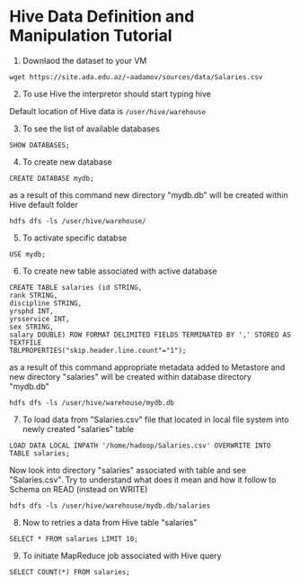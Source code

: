 # Hive Data Definition and Manipulation Tutorial
1. Downlaod the dataset to your VM
```
wget https://site.ada.edu.az/~aadamov/sources/data/Salaries.csv
```
2. To use Hive the interpretor should start typing hive
 
Default location of Hive data is `/user/hive/warehouse`

3. To see the list of available databases
```
SHOW DATABASES;
```
4. To create new database
```
CREATE DATABASE mydb;
```
as a result of this command new directory "mydb.db" will be created within Hive default folder
```
hdfs dfs -ls /user/hive/warehouse/
```
5. To activate specific databse
```
USE mydb;
```
6. To create new table associated with active database
```
CREATE TABLE salaries (id STRING,
rank STRING,
discipline STRING,
yrsphd INT, 
yrsservice INT,
sex STRING,
salary DOUBLE) ROW FORMAT DELIMITED FIELDS TERMINATED BY ',' STORED AS TEXTFILE 
TBLPROPERTIES("skip.header.line.count"="1");
```
as a result of this command appropriate metadata added to Metastore and new directory "salaries" will be created within database directory "mydb.db"
```
hdfs dfs -ls /user/hive/warehouse/mydb.db
```
7. To load data from "Salaries.csv" file that located in local file system into newly created "salaries" table
```
LOAD DATA LOCAL INPATH '/home/hadoop/Salaries.csv' OVERWRITE INTO TABLE salaries;
```
Now look into directory "salaries" associated with table and see "Salaries.csv". Try to understand what does it mean and how it follow to Schema on READ (instead on WRITE)
```
hdfs dfs -ls /user/hive/warehouse/mydb.db/salaries
```
8. Now to retries a data from Hive table "salaries"
```
SELECT * FROM salaries LIMIT 10;
```
9. To initiate MapReduce job associated with Hive query 
```
SELECT COUNT(*) FROM salaries;
```
